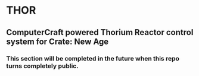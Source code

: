 # THOR
## ComputerCraft powered Thorium Reactor control system for Crate: New Age
### This section will be completed in the future when this repo turns completely public.